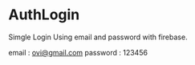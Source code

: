 # AuthLogin
Simgle Login Using email and password with firebase.

email : ovi@gmail.com
password : 123456 
